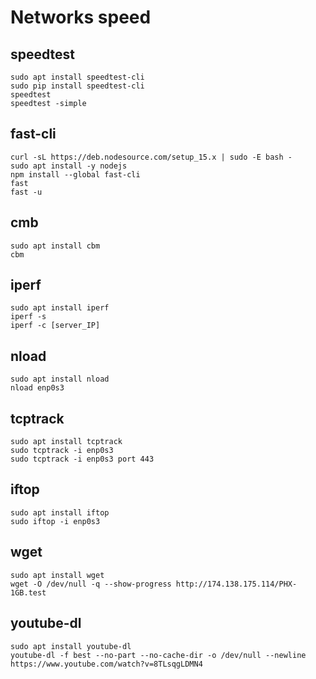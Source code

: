 # Networks speed

## speedtest
```
sudo apt install speedtest-cli
sudo pip install speedtest-cli
speedtest
speedtest -simple
```

## fast-cli
```
curl -sL https://deb.nodesource.com/setup_15.x | sudo -E bash -
sudo apt install -y nodejs
npm install --global fast-cli
fast
fast -u
```

## cmb
```
sudo apt install cbm
cbm
```

## iperf
```
sudo apt install iperf
iperf -s
iperf -c [server_IP]
```

## nload
```
sudo apt install nload
nload enp0s3
```

## tcptrack
```
sudo apt install tcptrack
sudo tcptrack -i enp0s3
sudo tcptrack -i enp0s3 port 443
```

## iftop
```
sudo apt install iftop
sudo iftop -i enp0s3
```

## wget
```
sudo apt install wget
wget -O /dev/null -q --show-progress http://174.138.175.114/PHX-1GB.test

```

## youtube-dl
```
sudo apt install youtube-dl
youtube-dl -f best --no-part --no-cache-dir -o /dev/null --newline https://www.youtube.com/watch?v=8TLsqgLDMN4
```
